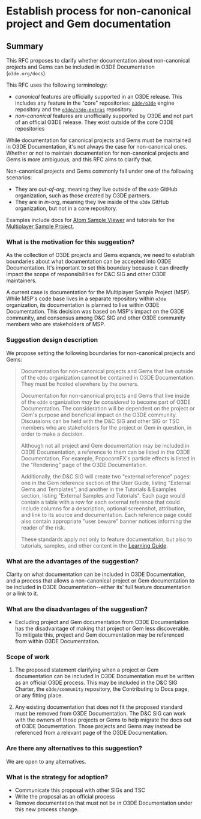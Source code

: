 # Establish process for non-canonical project and Gem documentation

## Summary

This RFC proposes to clarify whether documentation about non-canonical projects and Gems can be included in O3DE Documentation (`o3de.org/docs`). 

This RFC uses the following terminology:
- *canonical* features are officially supported in an O3DE release. This includes any feature in the "core" repositories: [`o3de/o3de`](https://github.com/o3de/o3de) engine repository and the [`o3de/o3de-extras`](https://github.com/o3de/o3de-extras) repository.
- *non-canonical* features are unofficially supported by O3DE and not part of an official O3DE release. They exist outside of the core O3DE repositories

While documentation for canonical projects and Gems must be maintained in O3DE Documentation, it's not always the case for non-canonical ones. Whether or not to maintain documentation for non-canonical projects and Gems is more ambiguous, and this RFC aims to clarify that. 

Non-canonical projects and Gems commonly fall under one of the following scenarios:

- They are *out-of-org*, meaning they live outside of the `o3de` GitHub organization, such as those created by O3DE partners.
- They are in *in-org*, meaning they live inside of the `o3de` GitHub organization, but not in a core repository.

Examples include docs for [Atom Sample Viewer](https://github.com/o3de/o3de-atom-sampleviewer) and tutorials for the [Multiplayer Sample Project](https://github.com/o3de/o3de-multiplayersample). 

### What is the motivation for this suggestion?

As the collection of O3DE projects and Gems expands, we need to establish boundaries about what documentation can be accepted into O3DE Documentation. It's important to set this boundary because it can directly impact the scope of responsibilities for D&C SIG and other O3DE maintainers.

A current case is documentation for the Multiplayer Sample Project (MSP). While MSP's code base lives in a separate repository within `o3de` organization, its documentation is planned to live within O3DE Documentation. This decision was based on MSP's impact on the O3DE community, and consensus among D&C SIG and other O3DE community members who are stakeholders of MSP. 


### Suggestion design description

We propose setting the following boundaries for non-canonical projects and Gems:

> Documentation for non-canonical projects and Gems that live outside of the `o3de` organization cannot be contained in O3DE Documentation. They must be hosted elsewhere by the owners.
>
> Documentation for non-canonical projects and Gems that live inside of the `o3de` organization *may be considered* to become part of O3DE Documentation. The consideration will be dependent on the project or Gem's purpose and beneficial impact on the O3DE community. Discussions can be held with the D&C SIG and other SIG or TSC members who are stakeholders for the project or Gem in question, in order to make a decision.
>
> Although not all project and Gem documentation may be included in O3DE Documentation, a reference to them can be listed in the O3DE Documentation. For example, PopocornFX's particle effects is listed in the "Rendering" page of the O3DE Documentation.
>
> Additionally, the D&C SIG will create two "external reference" pages: one in the Gem reference section of the User Guide, listing "External Gems and Templates", and another in the Tutorials & Examples section, listing "External Samples and Tutorials". Each page would contain a table with a row for each external reference that could include columns for a description, optional screenshot, attribution, and link to its source and documentation. Each reference page could also contain appropriate "user beware" banner notices informing the reader of the risk.
>
> These standards apply not only to feature documentation, but also to tutorials, samples, and other content in the [Learning Guide](https://www.o3de.org/docs/learning-guide/). 


### What are the advantages of the suggestion?

Clarity on what documentation can be included in O3DE Documentation, and a process that allows a non-canonical project or Gem documentation to be included in O3DE Documentation--either its' full feature documentation or a link to it. 

### What are the disadvantages of the suggestion?

- Excluding project and Gem documentation from O3DE Documentation has the disadvantage of making that project or Gem less discoverable. To mitigate this, project and Gem documentation may be referenced from within O3DE Documentation.

### Scope of work

1. The proposed statement clarifying when a project or Gem documentation can be included in O3DE Documentation must be written as an official O3DE process. This may be included in the D&C SIG Charter, the `o3de/community` repository, the Contributing to Docs page, or any fitting place. 

2. Any existing documentation that does not fit the proposed standard must be removed from O3DE Documentation. The D&C SIG can work with the owners of those projects or Gems to help migrate the docs out of O3DE Documentation. Those projects and Gems may instead be referenced from a relevant page of the O3DE Documentation.
 
### Are there any alternatives to this suggestion?

We are open to any alternatives.

### What is the strategy for adoption?

- Communicate this proposal with other SIGs and TSC
- Write the proposal as an official process
- Remove documentation that must not be in O3DE Documentation under this new process change.